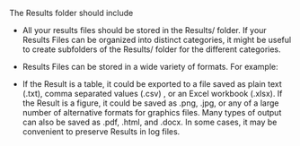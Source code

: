 The Results folder should include

* All your results files should be stored in the Results/ folder. If your Results Files can be organized into distinct categories, it might be useful to create subfolders of the Results/ folder for the different categories.

* Results Files can be stored in a wide variety of formats. For example:

* If the Result is a table, it could be exported to a file saved as plain text (.txt), comma separated values (.csv) , or an Excel workbook (.xlsx).
If the Result is a figure, it could be saved as .png, .jpg, or any of a large number of alternative formats for graphics files.
Many types of output can also be saved as .pdf, .html, and .docx.
In some cases, it may be convenient to preserve Results in log files.